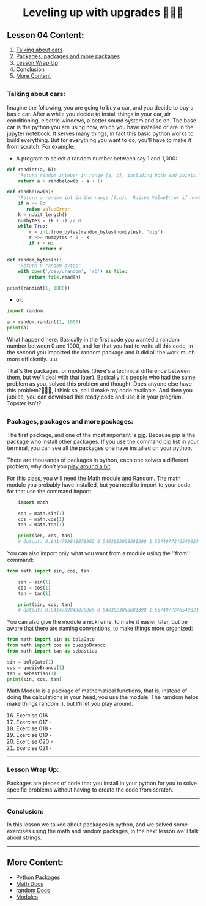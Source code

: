 <div align="center">
  
# Leveling up with upgrades 🍄🍄🍄

</div>

## Lesson 04 Content:

1. [Talking about cars](https://github.com/marcoshsq/Python_Crash_Course/blob/main/01_Python_Crash_Course/01_Fundamentals/Lesson_04_Leveling_up_with_upgrades.md#talking-about-cars)
2. [Packages, packages and more packages](https://github.com/marcoshsq/Python_Crash_Course/blob/main/01_Python_Crash_Course/01_Fundamentals/Lesson_04_Leveling_up_with_upgrades.md#packages-packages-and-more-packages)
3. [Lesson Wrap Up](https://github.com/marcoshsq/Python_Crash_Course/blob/main/01_Python_Crash_Course/01_Fundamentals/Lesson_04_Leveling_up_with_upgrades.md#lesson-wrap-up)
4. [Conclusion](https://github.com/marcoshsq/Python_Crash_Course/blob/main/01_Python_Crash_Course/01_Fundamentals/Lesson_04_Leveling_up_with_upgrades.md#conclusion)
5. [More Content](https://github.com/marcoshsq/Python_Crash_Course/blob/main/01_Python_Crash_Course/01_Fundamentals/Lesson_04_Leveling_up_with_upgrades.md#more-content)

##

### Talking about cars:
Imagine the following, you are going to buy a car, and you decide to buy a basic car. After a while you decide to install things in your car, air conditioning, electric windows, a better sound system and so on.
The base car is the python you are using now, which you have installed or are in the jupyter notebook. It serves many things, in fact this basic python works to build everything. But for everything you want to do, you'll have to make it from scratch. For example: 

- A program to select a random number between say 1 and 1,000:

```python
def randint(a, b):
    "Return random integer in range [a, b], including both end points."
    return a + randbelow(b - a + 1)

def randbelow(n):
    "Return a random int in the range [0,n).  Raises ValueError if n<=0."
    if n <= 0:
       raise ValueError
    k = n.bit_length()
    numbytes = (k + 7) // 8
    while True:
        r = int.from_bytes(random_bytes(numbytes), 'big')
        r >>= numbytes * 8 - k
        if r < n:
            return r

def random_bytes(n):
    "Return n random bytes"
    with open('/dev/urandom', 'rb') as file:
        return file.read(n)

print(randint(1, 1000))
```


- or:

```python
import random   

a = random.randint(1, 1000)
print(a)
 ```

What happend here. Basically in the first code you wanted a random number between 0 and 1000, and for that you had to write all this code, in the second you imported the random package and it did all the work much more efficiently. u.u

That's the packages, or modules (there's a technical difference between them, but we'll deal with that later). Basically it's people who had the same problem as you, solved this problem and thought: Does anyone else have this problem?🤔🤔🤔, I think so, so I'll make my code available. And then you jubilee, you can download this ready code and use it in your program. Topster isn't?


##

### Packages, packages and more packages:
The first package, and one of the most important is [pip](https://pypi.org/project/pip/). Because pip is the package who install other packages. If you use the command pip list in your terminal, you can see all the packages one have installed on your python. 

There are thousands of packages in python, each one solves a different problem, why don't you [play around a bit](https://pypi.org/).

For this class, you will need the Math module and Random. The math module you probably have installed, but you need to import to your code, for that use the command import:

```python
    import math 

    sen = math.sin(1)
    cos = math.cos(1)
    tan = math.tan(1)

    print(sen, cos, tan)
    # Output: 0.8414709848078965 0.5403023058681398 1.5574077246549023
 ```   
    
You can also import only what you want from a module using the ''from'' command:

```python
from math import sin, cos, tan 

    sin = sin(1)
    cos = cos(1)
    tan = tan(1)

    print(sin, cos, tan)
    # Output: 0.8414709848078965 0.5403023058681398 1.5574077246549023
```
    
You can also give the module a nickname, to make it easier later, but be aware that there are naming conventions, to make things more organized:

 ```python  
from math import sin as bolaGato 
from math import cos as queijoBranco
from math import tan as sebastiao

sin = bolaGato(1)
cos = queijoBranco(1)
tan = sebastiao(1)
print(sin, cos, tan)
```
    
        
Math Module is a package of mathematical functions, that is, instead of doing the calculations in your head, you use the module. The ramdom helps make things random :), but I'll let you play around.

16. Exercise 016 - []()
17. Exercise 017 - []()
18. Exercise 018 - []()
19. Exercise 019 - []()
20. Exercise 020 - []()
21. Exercise 021 - []()


---

### Lesson Wrap Up:

Packages are pieces of code that you install in your python for you to solve specific problems without having to create the code from scratch.

---

### Conclusion:

In this lesson we talked about packages in python, and we solved some exercises using the math and random packages, in the next lesson we'll talk about strings.

---

## More Content:

- [Python Packages](https://pypi.org/)
- [Math Docs](https://docs.python.org/3/library/math.html)
- [random Docs](https://docs.python.org/3/library/random.html)
- [Modules](https://docs.python.org/3/tutorial/modules.html)
